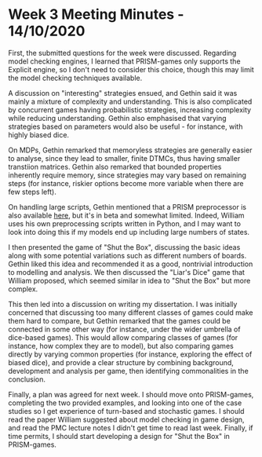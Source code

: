# Week 3 Meeting Minutes - 14/10/2020

First, the submitted questions for the week were discussed. Regarding model checking engines, I learned that PRISM-games only supports the Explicit engine, so I don't need to consider this choice, though this may limit the model checking techniques available.

A discussion on "interesting" strategies ensued, and Gethin said it was mainly a mixture of complexity and understanding. This is also complicated by concurrent games having probabilistic strategies, increasing complexity while reducing understanding. Gethin also emphasised that varying strategies based on parameters would also be useful - for instance, with highly biased dice.

On MDPs, Gethin remarked that memoryless strategies are generally easier to analyse, since they lead to smaller, finite DTMCs, thus having smaller transtiion matrices. Gethin also remarked that bounded properties inherently require memory, since strategies may vary based on remaining steps (for instance, riskier options become more variable when there are few steps left).

On handling large scripts, Gethin mentioned that a PRISM preprocessor is also available [here](https://www.prismmodelchecker.org/prismpp/), but it's in beta and somewhat limited. Indeed, William uses his own preprocessing scripts written in Python, and I may want to look into doing this if my models end up including large numbers of states.

I then presented the game of "Shut the Box", discussing the basic ideas along with some potential variations such as different numbers of boards. Gethin liked this idea and recommended it as a good, nontrivial introduction to modelling and analysis. We then discussed the "Liar's Dice" game that William proposed, which seemed similar in idea to "Shut the Box" but more complex.

This then led into a discussion on writing my dissertation. I was initially concerned that discussing too many different classes of games could make them hard to compare, but Gethin remarked that the games could be connected in some other way (for instance, under the wider umbrella of dice-based games). This would allow comparing classes of games (for instance, how complex they are to model), but also comparing games directly by varying common properties (for instance, exploring the effect of biased dice), and provide a clear structure by combining background, development and analysis per game, then identifying commonalities in the conclusion.

Finally, a plan was agreed for next week. I should move onto PRISM-games, completing the two provided examples, and looking into one of the case studies so I get experience of turn-based and stochastic games. I should read the paper William suggested about model checking in game design, and read the PMC lecture notes I didn't get time to read last week. Finally, if time permits, I should start developing a design for "Shut the Box" in PRISM-games.